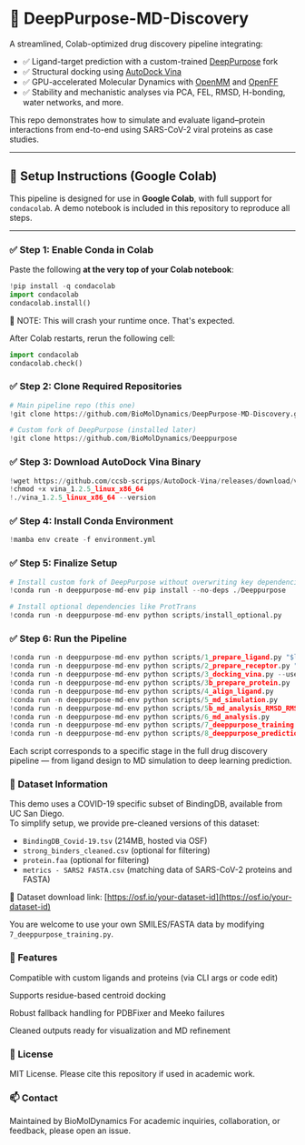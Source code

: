 # 🧬 DeepPurpose-MD-Discovery

A streamlined, Colab-optimized drug discovery pipeline integrating:

- ✅ Ligand-target prediction with a custom-trained [DeepPurpose](https://github.com/mosmos6/Deeppurpose) fork
- ✅ Structural docking using [AutoDock Vina](http://vina.scripps.edu/)
- ✅ GPU-accelerated Molecular Dynamics with [OpenMM](https://openmm.org/) and [OpenFF](https://openforcefield.org/)
- ✅ Stability and mechanistic analyses via PCA, FEL, RMSD, H-bonding, water networks, and more.

This repo demonstrates how to simulate and evaluate ligand–protein interactions from end-to-end using SARS-CoV-2 viral proteins as case studies.

---

## 🔧 Setup Instructions (Google Colab)

This pipeline is designed for use in **Google Colab**, with full support for `condacolab`. A demo notebook is included in this repository to reproduce all steps.

---

### ✅ Step 1: Enable Conda in Colab

Paste the following **at the very top of your Colab notebook**:

```python
!pip install -q condacolab
import condacolab
condacolab.install()
```



🔄 NOTE: This will crash your runtime once. That's expected.

After Colab restarts, rerun the following cell:

```python
import condacolab
condacolab.check()
```

### ✅ Step 2: Clone Required Repositories

```python
# Main pipeline repo (this one)
!git clone https://github.com/BioMolDynamics/DeepPurpose-MD-Discovery.git

# Custom fork of DeepPurpose (installed later)
!git clone https://github.com/BioMolDynamics/Deeppurpose
```

### ✅ Step 3: Download AutoDock Vina Binary

```python
!wget https://github.com/ccsb-scripps/AutoDock-Vina/releases/download/v1.2.5/vina_1.2.5_linux_x86_64
!chmod +x vina_1.2.5_linux_x86_64
!./vina_1.2.5_linux_x86_64 --version
```

### ✅ Step 4: Install Conda Environment

```python
!mamba env create -f environment.yml
```

### ✅ Step 5: Finalize Setup

```python
# Install custom fork of DeepPurpose without overwriting key dependencies
!conda run -n deeppurpose-md-env pip install --no-deps ./Deeppurpose

# Install optional dependencies like ProtTrans
!conda run -n deeppurpose-md-env python scripts/install_optional.py
```

### ✅ Step 6: Run the Pipeline

```python
!conda run -n deeppurpose-md-env python scripts/1_prepare_ligand.py "$ligand_smiles"
!conda run -n deeppurpose-md-env python scripts/2_prepare_receptor.py "$pdb_id" --strict-protein
!conda run -n deeppurpose-md-env python scripts/3_docking_vina.py --use-residue-centroid
!conda run -n deeppurpose-md-env python scripts/3b_prepare_protein.py
!conda run -n deeppurpose-md-env python scripts/4_align_ligand.py
!conda run -n deeppurpose-md-env python scripts/5_md_simulation.py
!conda run -n deeppurpose-md-env python scripts/5b_md_analysis_RMSD_RMSF.py
!conda run -n deeppurpose-md-env python scripts/6_md_analysis.py
!conda run -n deeppurpose-md-env python scripts/7_deeppurpose_training.py
!conda run -n deeppurpose-md-env python scripts/8_deeppurpose_prediction.py
```
Each script corresponds to a specific stage in the full drug discovery pipeline — from ligand design to MD simulation to deep learning prediction.


### 🧪 Dataset Information

This demo uses a COVID-19 specific subset of BindingDB, available from UC San Diego.  
To simplify setup, we provide pre-cleaned versions of this dataset:

- `BindingDB_Covid-19.tsv` (214MB, hosted via OSF)
- `strong_binders_cleaned.csv` (optional for filtering)
- `protein.faa` (optional for filtering)
- `metrics - SARS2 FASTA.csv` (matching data of SARS-CoV-2 proteins and FASTA)

📎 Dataset download link: [https://osf.io/your-dataset-id](https://osf.io/your-dataset-id)

You are welcome to use your own SMILES/FASTA data by modifying `7_deeppurpose_training.py`.

### 🧬 Features
Compatible with custom ligands and proteins (via CLI args or code edit)

Supports residue-based centroid docking

Robust fallback handling for PDBFixer and Meeko failures

Cleaned outputs ready for visualization and MD refinement

### 📜 License
MIT License. Please cite this repository if used in academic work.

### 📫 Contact
Maintained by BioMolDynamics
For academic inquiries, collaboration, or feedback, please open an issue.
